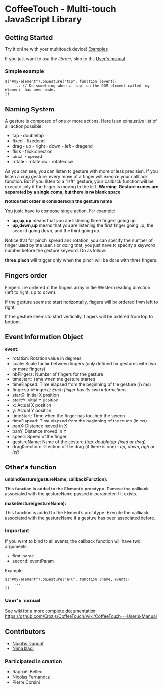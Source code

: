 # CoffeeTouch - Multi-touch JavaScript Library

## Getting Started

Try it online with your multitouch device! [Examples](https://github.com/Crozis/CoffeeTouch/wiki/Examples)

If you just want to *use the library*, skip to the [User's manual](https://github.com/Crozis/CoffeeTouch/wiki/CoffeeTouch---User's-Manual)


### Simple example

	$("#my-element").onGesture("tap", function (event){
		... // Do something when a 'tap' on the DOM element called 'my-element' has been made.
	})


## Naming System

A gesture is composed of one or more actions. Here is an exhaustive list of all action possible:

* tap - doubletap
* fixed - fixedend
* drag - up - right - down - left - dragend
* flick - flick:direction
* pinch - spread
* rotate - rotate:cw - rotate:ccw

As you can see, you can listen to gesture with more or less precision. If you listen a drag gesture, every move of a finger will execute your callback function. But if you listen to a “left” gesture, your callback function will be execute only if the finger is moving to the left.
**Warning: Gesture names are separated by a single coma, but there is no blank space**

**Notice that order is considered in the gesture name**

You juste have to compose single action. For example:
 * **up,up,up** means that you are listening three fingers going up.
 * **up,down,up** means that you are listening the first finger going up, the second going down, and the third going up.

Notice that for pinch, spread and rotation, you can specify the number of finger used by the user. For doing that, you just have to specify a keyword number before the gesture keyword. Do as follow:

**three:pinch** will trigger only when the pinch will be done with three fingers.

## Fingers order
Fingers are ordered in the fingers array in the Western reading direction (left to right, up to down).

If the gesture seems to start horizontally, fingers will be ordered from left to right.

If the gesture seems to start vertically, fingers will be ordered from top to bottom.

## Event Information Object
**event**:

* rotation: Rotation value in degrees
* scale: Scale factor between fingers (only defined for gestures with two or more fingers)
* nbFingers: Number of fingers for the gesture
* timeStart: Time when the gesture started
* timeElapsed: Time elapsed from the beginning of the gesture (in ms)
* fingers[nbFingers]: _Each finger has its own informations._
 * startX: Initial X position
 * startY: Initial Y position
 * x: Actual X position
 * y: Actual Y position
 * timeStart: Time when the finger has touched the screen
 * timeElapsed: Time elapsed from the beginning of the touch (in ms)
 * panX: Distance moved in X
 * panY: Distance moved in Y
 * speed: Speed of the finger
 * gestureName: Name of the gesture (_tap, doubletap, fixed or drag_)
 * dragDirection: Direction of the drag (if there is one) - _up, down, righ or left_

## Other's function

**unbindGesture(gestureName, callbackFunction):**

This function is added to the Element’s prototype. Remove the callback associated with the gestureName passed in parameter if it exists.

**makeGesture(gestureName):**

This function is added to the Element’s prototype. Execute the callback associated with the gestureName if a gesture has been associated before.

### Important
If you want to bind to all events, the callback function will have two arguments:

- first: name
- second: eventParam

Example:

	$("#my-element").onGesture("all", function (name, event){
		...
	})


### User's manual

See wiki for a more complete documentation:
https://github.com/Crozis/CoffeeTouch/wiki/CoffeeTouch---User's-Manual


## Contributors

- [Nicolas Dupont](http://ontherailsagain.com/authors/Nicolas)
- [Nima Izadi](http://ontherailsagain.com/authors/Nima)

### Participated in creation

- Raphaël Bellec
- Nicolas Fernandez
- Pierre Corsini
